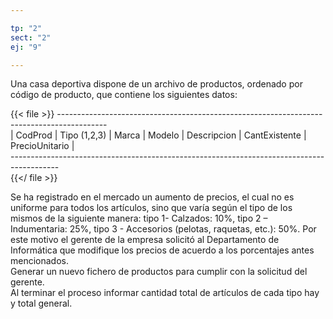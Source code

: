 ```yaml
---

tp: "2"
sect: "2"
ej: "9"

---
```


Una casa deportiva dispone de un archivo de productos, ordenado por código de producto, que  contiene los siguientes datos:

{{< file >}}
------------------------------------------------------------------------------------------ </br>
| CodProd | Tipo (1,2,3) | Marca | Modelo | Descripcion | CantExistente | PrecioUnitario |</br>
------------------------------------------------------------------------------------------ </br>
{{</ file >}}

Se ha registrado en el mercado un aumento de precios, el cual no es uniforme para todos los artículos, sino que varía según el tipo de los mismos de la siguiente manera: tipo 1- Calzados: 10%, tipo 2 – Indumentaria: 25%, tipo 3 - Accesorios (pelotas, raquetas, etc.): 50%. Por este motivo el gerente de la empresa solicitó al Departamento de Informática que modifique los precios de acuerdo a los porcentajes antes mencionados.  
Generar un nuevo fichero de productos para cumplir con la solicitud del gerente.  
Al terminar el proceso informar cantidad total de artículos de cada tipo hay y total general. 
